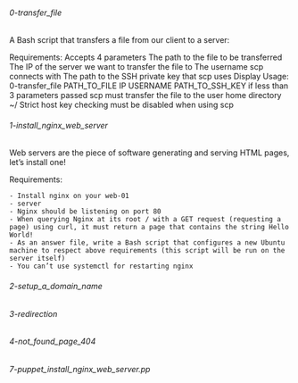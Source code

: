 ###### 0-transfer_file
A Bash script that transfers a file from our client to a server:

Requirements:
    Accepts 4 parameters
        The path to the file to be transferred
        The IP of the server we want to transfer the file to
        The username scp connects with
        The path to the SSH private key that scp uses
    Display Usage: 0-transfer_file PATH_TO_FILE IP USERNAME PATH_TO_SSH_KEY if less than 3 parameters passed
    scp must transfer the file to the user home directory ~/
    Strict host key checking must be disabled when using scp

###### 1-install_nginx_web_server
Web servers are the piece of software generating and serving HTML pages, let’s install one!

Requirements:

    - Install nginx on your web-01
    - server
    - Nginx should be listening on port 80
    - When querying Nginx at its root / with a GET request (requesting a page) using curl, it must return a page that contains the string Hello World!
    - As an answer file, write a Bash script that configures a new Ubuntu machine to respect above requirements (this script will be run on the server itself)
    - You can’t use systemctl for restarting nginx

###### 2-setup_a_domain_name
###### 3-redirection
###### 4-not_found_page_404
###### 7-puppet_install_nginx_web_server.pp
